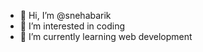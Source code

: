- 👋 Hi, I’m @snehabarik
- 👀 I’m interested in coding
- 🌱 I’m currently learning  web development
  
